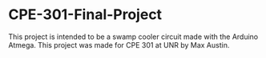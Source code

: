 # CPE-301-Final-Project
This project is intended to be a swamp cooler circuit made with the Arduino Atmega. This project was made for CPE 301 at UNR by Max Austin.
